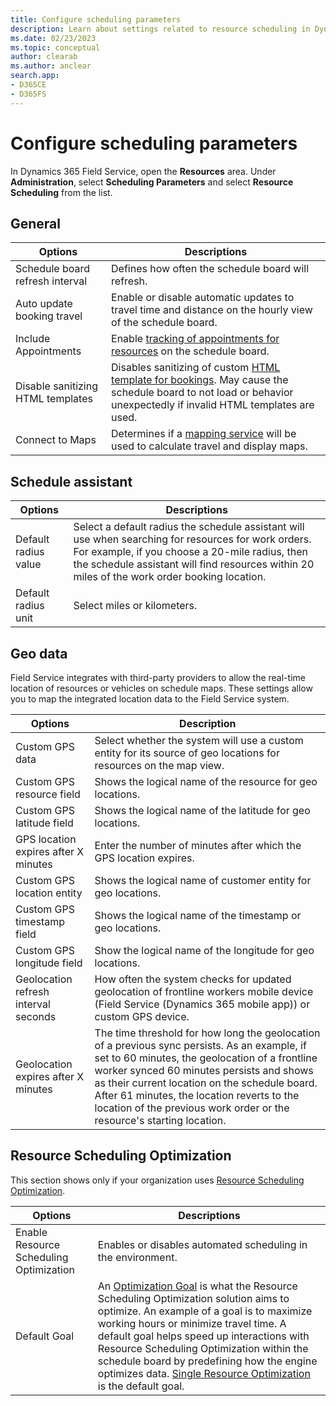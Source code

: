 ```yaml
---
title: Configure scheduling parameters
description: Learn about settings related to resource scheduling in Dynamics 365 Field Service.
ms.date: 02/23/2023
ms.topic: conceptual
author: clearab
ms.author: anclear
search.app:
- D365CE
- D365FS
---
```


# Configure scheduling parameters

In Dynamics 365 Field Service, open the **Resources** area. Under **Administration**, select **Scheduling Parameters** and select **Resource Scheduling** from the list.

## General

| Options | Descriptions |
| --- | --- |
| Schedule board refresh interval | Defines how often the schedule board will refresh. |
| Auto update booking travel | Enable or disable automatic updates to travel time and distance on the hourly view of the schedule board. |
| Include Appointments | Enable [tracking of appointments for resources](./appointment-scheduling.md) on the schedule board. |
| Disable sanitizing HTML templates | Disables sanitizing of custom [HTML template for bookings](./booking-template.md). May cause the schedule board to not load or behavior unexpectedly if invalid HTML templates are used. |
| Connect to Maps | Determines if a [mapping service](./field-service-maps-address-locations.md) will be used to calculate travel and display maps. |

## Schedule assistant

| Options | Descriptions |
| --- | --- |
| Default radius value    |   Select a default radius the schedule assistant will use when searching for resources for  work orders. For example, if you choose a 20-mile radius, then the schedule assistant will find resources within 20 miles of the work order  booking location.   |
| Default radius unit     |    Select miles or kilometers.      |

## Geo data

Field Service integrates with third-party providers to allow the real-time location of resources or vehicles on schedule maps. These settings allow you to map the integrated location data to the Field Service system.
  
|  Options  |  Description   |  
|-------------|-----------------|  
| Custom GPS data | Select whether the system will use a custom entity for its source of geo locations for resources on the map view.|  
| Custom GPS resource field | Shows the logical name of the resource for geo locations.|  
| Custom GPS latitude field | Shows the logical name of the latitude for geo locations.|  
| GPS location expires after X minutes | Enter the number of minutes after which the GPS location expires.|  
| Custom GPS location entity | Shows the logical name of customer entity for geo locations.|  
| Custom GPS timestamp field | Shows the logical name of the timestamp or geo locations.|  
| Custom GPS longitude field | Show the logical name of the longitude for geo locations.|  
|  Geolocation refresh interval seconds    |   How often the system checks for updated geolocation of frontline workers mobile device (Field Service (Dynamics 365 mobile app)) or custom GPS device.   |
|  Geolocation expires after X minutes   |   The time threshold for how long the geolocation of a previous sync persists. As an example, if set to 60 minutes, the geolocation of a frontline worker synced 60 minutes persists and shows as their current location on the schedule board. After 61 minutes, the location reverts to the location of the previous work order or the resource's starting location.    |

## Resource Scheduling Optimization

This section shows only if your organization uses [Resource Scheduling Optimization](rso-overview.md).

| Options | Descriptions |
| --- | --- |
|  Enable Resource Scheduling Optimization    |   Enables or disables automated scheduling in the environment.   |
|  Default Goal   |   An [Optimization Goal](rso-optimization-goal.md) is what the Resource Scheduling Optimization solution aims to optimize. An example of a goal is to maximize working hours or minimize travel time. A default goal helps speed up interactions with Resource Scheduling Optimization within the schedule board by predefining how the engine optimizes data. [Single Resource Optimization](single-resource-optimization.md) is the default goal.  |